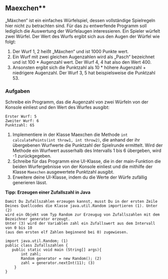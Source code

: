 ## Maexchen**

„Mäxchen“ ist ein einfaches Würfelspiel, dessen vollständige Spielregeln hier nicht zu betrachten sind. Für das zu entwerfende Programm soll lediglich die Auswertung der Würfelaugen interessieren. Ein Spieler würfelt zwei Würfel. Der Wert des Wurfs ergibt sich aus den Augen der Würfel wie folgt:

1.	Der Wurf 1, 2 heißt „Mäxchen“ und ist 1000 Punkte wert.
2.	Ein Wurf mit zwei gleichen Augenzahlen wird als „Pasch“ bezeichnet und ist 100 * Augenzahl wert. Der Wurf 4, 4 hat also den Wert 400.
3.	Ansonsten ergibt sich die Punktzahl als 10 * höhere Augenzahl + niedrigere Augenzahl. Der Wurf 3, 5 hat beispielsweise die Punktzahl 53.

### Aufgaben

Schreibe ein Programm, das die Augenzahl von zwei Würfeln von der Konsole einliest und den Wert des Wurfes ausgibt:
```
Erster Wurf: 5
Zweiter Wurf: 6
Punktzahl: 65
```

1.	Implementiere in der Klasse Maexchen die Methode `int calculatePoints(int throw1, int throw2)`, die anhand der ihr übergebenen Wurfwerte die Punktzahl der Spielrunde ermittelt. Wird der Methode ein Wurfwert ausserhalb des Intervalls 1 bis 6 übergeben, wird -1 zurückgegeben. 
2.	Schreibe für das Programm eine UI-Klasse, die in der main-Funktion die beiden Wurfergebnisse von der Konsole einliest und die mithilfe der Klasse `Maexchen` ausgewertete Punktzahl ausgibt.
3.	Erweitere deine UI-Klasse, indem du die Werte der Würfe zufällig generieren lässt.

**Tipp: Erzeugen einer Zufallszahl in Java**
```
Damit Du Zufallszahlen erzeugen kannst, musst Du in der ersten Zeile 
Deines Quellcodes die Klasse java.util.Random importieren (1). Unter (2)
wird ein Objekt vom Typ Random zur Erzeugug von Zufallszahlen mit dem 
Bezeichner generator erzeugt. 
Unter (3) wird der Variablen zahl ein Zufallswert aus dem Intervall von 0 bis 10 
(aus den ersten elf Zahlen beginnend bei 0) zugewiesen.

import java.util.Random; (1)
public class Zufallszahlen {
   public static void main (String[] args){
	   int zahl;
	   Random generator = new Random(); (2)
	   zahl = generator.nextInt(11); (3)
    }
}
```
